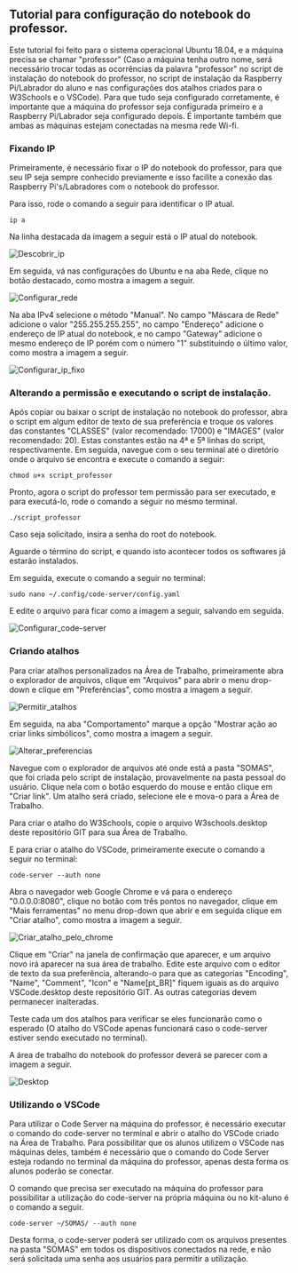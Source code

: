 ## Tutorial para configuração do notebook do professor.

Este tutorial foi feito para o sistema operacional Ubuntu 18.04, e a máquina precisa se chamar "professor" (Caso a máquina tenha outro nome, será necessário trocar todas as ocorrências da palavra "professor" no script de instalação do notebook do professor, no script de instalação da Raspberry Pi/Labrador do aluno e nas configurações dos atalhos criados para o W3Schools e o VSCode).
Para que tudo seja configurado corretamente, é importante que a máquina do professor seja configurada primeiro e a Raspberry Pi/Labrador seja configurado depois. É importante também que ambas as máquinas estejam conectadas na mesma rede Wi-fi.

### Fixando IP
Primeiramente, é necessário fixar o IP do notebook do professor, para que seu IP seja sempre conhecido previamente e isso facilite a conexão das Raspberry Pi's/Labradores com o notebook do professor.

Para isso, rode o comando a seguir para identificar o IP atual.

```console
ip a
```

Na linha destacada da imagem a seguir está o IP atual do notebook.

![Descobrir_ip](Imagens/ip_a.png "Executando comando para descobrir IP")

Em seguida, vá nas configurações do Ubuntu e na aba Rede, clique no botão destacado, como mostra a imagem a seguir.

![Configurar_rede](Imagens/botao_rede.png "Configurar rede")

Na aba IPv4 selecione o método "Manual". No campo "Máscara de Rede" adicione o valor "255.255.255.255", no campo "Endereço" adicione o endereço de IP atual do notebook, e no campo "Gateway" adicione o mesmo endereço de IP porém com o número "1" substituindo o último valor, como mostra a imagem a seguir.

![Configurar_ip_fixo](Imagens/fixar_ip.png "Configurar ip fixo")

### Alterando a permissão e executando o script de instalação.

Após copiar ou baixar o script de instalação no notebook do professor, abra o script em algum editor de texto de sua preferência e troque os valores das constantes "CLASSES" (valor recomendado: 17000) e "IMAGES" (valor recomendado: 20). Estas constantes estão na 4ª e 5ª linhas do script, respectivamente.
Em seguida, navegue com o seu terminal até o diretório onde o arquivo se encontra e execute o comando a seguir:

```console
chmod u+x script_professor
```

Pronto, agora o script do professor tem permissão para ser executado, e para executá-lo, rode o comando a seguir no mesmo terminal.

```console
./script_professor
```

Caso seja solicitado, insira a senha do root do notebook.

Aguarde o término do script, e quando isto acontecer todos os softwares já estarão instalados.

Em seguida, execute o comando a seguir no terminal:

```console
sudo nano ~/.config/code-server/config.yaml
```

E edite o arquivo para ficar como a imagem a seguir, salvando em seguida.

![Configurar_code-server](Imagens/code-server_config.png "Configurar code server")

### Criando atalhos

Para criar atalhos personalizados na Área de Trabalho, primeiramente abra o explorador de arquivos, clique em "Arquivos" para abrir o menu drop-down e clique em "Preferências", como mostra a imagem a seguir.

![Permitir_atalhos](Imagens/permitir_atalhos.png "Permitir atalhos")

Em seguida, na aba "Comportamento" marque a opção "Mostrar ação ao criar links simbólicos", como mostra a imagem a seguir.

![Alterar_preferencias](Imagens/preferencias.png "Alterar Preferências")

Navegue com o explorador de arquivos até onde está a pasta "SOMAS", que foi criada pelo script de instalação, provavelmente na pasta pessoal do usuário. Clique nela com o botão esquerdo do mouse e então clique em "Criar link". Um atalho será criado, selecione ele e mova-o para a Área de Trabalho.

Para criar o atalho do W3Schools, copie o arquivo W3schools.desktop deste repositório GIT para sua Área de Trabalho.

E para criar o atalho do VSCode, primeiramente execute o comando a seguir no terminal:

```console
code-server --auth none
```

Abra o navegador web Google Chrome e vá para o endereço "0.0.0.0:8080", clique no botão com três pontos no navegador, clique em "Mais ferramentas" no menu drop-down que abrir e em seguida clique em "Criar atalho", como mostra a imagem a seguir.

![Criar_atalho_pelo_chrome](Imagens/atalho_vscode.png "Criar atalho para VSCode")

Clique em "Criar" na janela de confirmação que aparecer, e um arquivo novo irá aparecer na sua área de trabalho. 
Edite este arquivo com o editor de texto da sua preferência, alterando-o para que as categorias "Encoding", "Name", "Comment", "Icon" e "Name[pt_BR]" fiquem iguais as do arquivo VSCode.desktop deste repositório GIT. As outras categorias devem permanecer inalteradas.

Teste cada um dos atalhos para verificar se eles funcionarão como o esperado (O atalho do VSCode apenas funcionará caso o code-server estiver sendo executado no terminal).

A área de trabalho do notebook do professor deverá se parecer com a imagem a seguir.

![Desktop](Imagens/desktop.png "Desktop")

### Utilizando o VSCode

Para utilizar o Code Server na máquina do professor, é necessário executar o comando do code-server no terminal e abrir o atalho do VSCode criado na Área de Trabalho. Para possibilitar que os alunos utilizem o VSCode nas máquinas deles, também é necessário que o comando do Code Server esteja rodando no terminal da máquina do professor, apenas desta forma os alunos poderão se conectar.

O comando que precisa ser executado na máquina do professor para possibilitar a utilização do code-server na própria máquina ou no kit-aluno é o comando a seguir.

```console
code-server ~/SOMAS/ --auth none
```

Desta forma, o code-server poderá ser utilizado com os arquivos presentes na pasta "SOMAS" em todos os dispositivos conectados na rede, e não será solicitada uma senha aos usuários para permitir a utilização.
